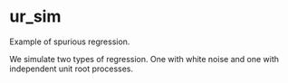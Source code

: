 # ur_sim

Example of spurious regression. 

We simulate two types of regression. One with white noise and one with independent unit root processes.
